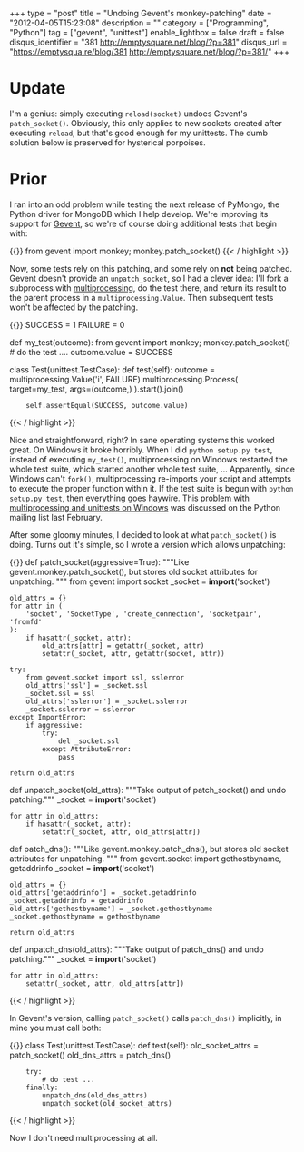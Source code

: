 +++
type = "post"
title = "Undoing Gevent's monkey-patching"
date = "2012-04-05T15:23:08"
description = ""
category = ["Programming", "Python"]
tag = ["gevent", "unittest"]
enable_lightbox = false
draft = false
disqus_identifier = "381 http://emptysquare.net/blog/?p=381"
disqus_url = "https://emptysqua.re/blog/381 http://emptysquare.net/blog/?p=381/"
+++

<h1 id="update">Update</h1>
<p>I'm a genius: simply executing <code>reload(socket)</code> undoes Gevent's
<code>patch_socket()</code>. Obviously, this only applies to new sockets created
after executing <code>reload</code>, but that's good enough for my unittests. The
dumb solution below is preserved for hysterical porpoises.</p>
<h1 id="prior">Prior</h1>
<p>I ran into an odd problem while testing the next release of PyMongo, the
Python driver for MongoDB which I help develop. We're improving its
support for <a href="http://www.gevent.org/">Gevent</a>, so we're of course doing
additional tests that begin with:</p>

{{<highlight python3>}}
from gevent import monkey; monkey.patch_socket()
{{< / highlight >}}

<p>Now, some tests rely on this patching, and some rely on <strong>not</strong> being
patched. Gevent doesn't provide an <code>unpatch_socket</code>, so I had a clever
idea: I'll fork a subprocess with
<a href="http://docs.python.org/library/multiprocessing.html">multiprocessing</a>,
do the test there, and return its result to the parent process in a
<code>multiprocessing.Value</code>. Then subsequent tests won't be affected by the
patching.</p>

{{<highlight python3>}}
SUCCESS = 1
FAILURE = 0

def my_test(outcome):
    from gevent import monkey; monkey.patch_socket()
    # do the test ....
    outcome.value = SUCCESS

class Test(unittest.TestCase):
    def test(self):
        outcome = multiprocessing.Value('i', FAILURE)
        multiprocessing.Process(
            target=my_test,
            args=(outcome,)
        ).start().join()

        self.assertEqual(SUCCESS, outcome.value)
{{< / highlight >}}

<p>Nice and straightforward, right? In sane operating systems this worked
great. On Windows it broke horribly. When I did <code>python setup.py test</code>,
instead of executing <code>my_test()</code>, multiprocessing on Windows restarted
the whole test suite, which started another whole test suite, ...
Apparently, since Windows can't <code>fork()</code>, multiprocessing re-imports
your script and attempts to execute the proper function within it. If
the test suite is begun with <code>python setup.py test</code>, then everything
goes haywire. This <a href="http://mail.python.org/pipermail/python-list/2011-February/1266451.html">problem with multiprocessing and unittests on
Windows</a>
was discussed on the Python mailing list last February.</p>
<p>After some gloomy minutes, I decided to look at what <code>patch_socket()</code> is
doing. Turns out it's simple, so I wrote a version which allows
unpatching:</p>

{{<highlight python3>}}
def patch_socket(aggressive=True):
    """Like gevent.monkey.patch_socket(), but stores old socket attributes
    for unpatching.
    """
    from gevent import socket
    _socket = __import__('socket')

    old_attrs = {}
    for attr in (
        'socket', 'SocketType', 'create_connection', 'socketpair', 'fromfd'
    ):
        if hasattr(_socket, attr):
            old_attrs[attr] = getattr(_socket, attr)
            setattr(_socket, attr, getattr(socket, attr))

    try:
        from gevent.socket import ssl, sslerror
        old_attrs['ssl'] = _socket.ssl
        _socket.ssl = ssl
        old_attrs['sslerror'] = _socket.sslerror
        _socket.sslerror = sslerror
    except ImportError:
        if aggressive:
            try:
                del _socket.ssl
            except AttributeError:
                pass

    return old_attrs


def unpatch_socket(old_attrs):
    """Take output of patch_socket() and undo patching."""
    _socket = __import__('socket')

    for attr in old_attrs:
        if hasattr(_socket, attr):
            setattr(_socket, attr, old_attrs[attr])


def patch_dns():
    """Like gevent.monkey.patch_dns(), but stores old socket attributes
    for unpatching.
    """
    from gevent.socket import gethostbyname, getaddrinfo
    _socket = __import__('socket')

    old_attrs = {}
    old_attrs['getaddrinfo'] = _socket.getaddrinfo
    _socket.getaddrinfo = getaddrinfo
    old_attrs['gethostbyname'] = _socket.gethostbyname
    _socket.gethostbyname = gethostbyname

    return old_attrs


def unpatch_dns(old_attrs):
    """Take output of patch_dns() and undo patching."""
    _socket = __import__('socket')

    for attr in old_attrs:
        setattr(_socket, attr, old_attrs[attr])
{{< / highlight >}}

<p>In Gevent's version, calling <code>patch_socket()</code> calls <code>patch_dns()</code>
implicitly, in mine you must call both:</p>

{{<highlight python3>}}
class Test(unittest.TestCase):
    def test(self):
        old_socket_attrs = patch_socket()
        old_dns_attrs = patch_dns()

        try:
            # do test ...
        finally:
            unpatch_dns(old_dns_attrs)
            unpatch_socket(old_socket_attrs)
{{< / highlight >}}

<p>Now I don't need multiprocessing at all.</p>
